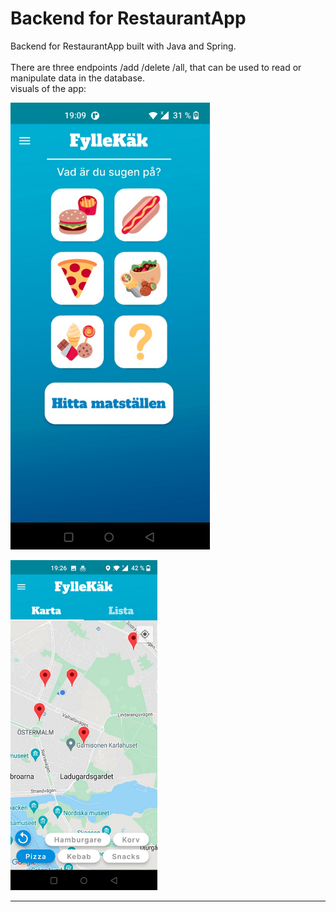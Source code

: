 # Backend for RestaurantApp

Backend for RestaurantApp built with Java and Spring. <br>
<br>There are three endpoints /add /delete /all, that can be used to read or manipulate data in the database. <br>
visuals of the app:

![img1](app0.PNG)

![img1](app2.PNG)


--------------

